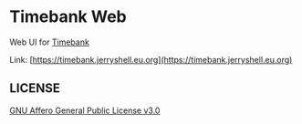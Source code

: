 # Timebank Web

Web UI for [Timebank](https://github.com/jerryshell/timebank)

Link: [https://timebank.jerryshell.eu.org](https://timebank.jerryshell.eu.org)

## LICENSE

[GNU Affero General Public License v3.0](https://choosealicense.com/licenses/agpl-3.0/)
